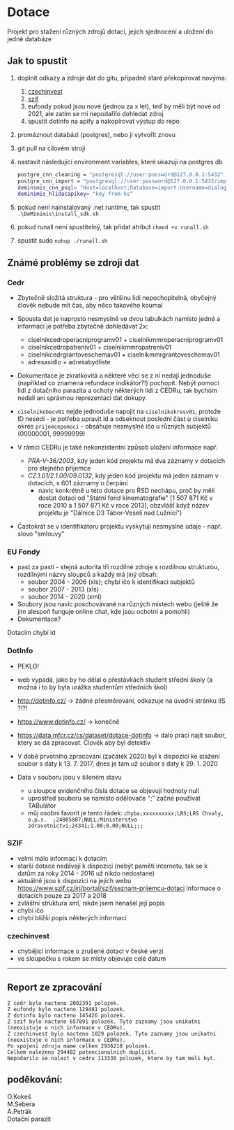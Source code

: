 # Dotace
Projekt pro stažení různých zdrojů dotací, jejich sjednocení a uložení do jedné databáze

## Jak to spustit
1. doplnit odkazy a zdroje dat do gitu, případně staré překopírovat novýma:
   1. [czechinvest](https://www.czechinvest.org/cz/Sluzby-pro-investory/Investicni-pobidky)
   2. [szif](https://www.szif.cz/irj/portal/szif/seznam-prijemcu-dotaci)
   3. eufondy pokud jsou nové (jednou za x let), teď by měli být nové od 2021, ale zatím se mi nepodařilo dohledat zdroj
   4. spustit dotinfo na apify a nakopírovat výstup do repo

2. promáznout databázi (postgres), nebo ji vytvořit znovu
3. git pull na cílovém stroji
4. nastavit následující environment variables, které ukazují na postgres db

    ```bash
    postgre_cnn_cleaning = "postgresql://user:password@127.0.0.1:5432"
    postgre_cnn_import = "postgresql://user:password@127.0.0.1:5432/import"
    deminimis_cnn_psql= "Host=localhost;Database=import;Username=dialogs;Password=dialogs;SearchPath=deminimis"
    deminimis_hlidacapikey= "key from hs"
    ```

5. pokud není nainstalovaný .net runtime, tak spustit `.\DeMinimis\install_sdk.sh`
6. pokud runall není spustitelný, tak přidat atribut `chmod +x runall.sh`
7. spustit sudo `nohup ./runall.sh`

## Známé problémy se zdroji dat

### Cedr

- Zbytečně složitá struktura - pro většinu lidí nepochopitelná, obyčejný člověk nebude mít čas, aby něco takového koumal
- Spousta dat je naprosto nesmyslně ve dvou tabulkách namísto jedné a informaci je potřeba zbytečně dohledávat 2x:
  - ciselnikcedroperacniprogramv01 + ciselnikmmroperacniprogramv01
  - ciselnikcedropatreniv01 + ciselnikmmropatreniv01
  - ciselnikcedrgrantoveschemav01 + ciselnikmmrgrantoveschemav01
  - adresasidlo + adresabydliste

- Dokumentace je zkratkovitá a některé věci se z ní nedají jednoduše (například co znamená refundace indikátor?!) pochopit. Nebýt pomoci lidí z dotačního parazita a ochoty některých lidí z CEDRu, tak bychom nedali ani správnou reprezentaci dat dokupy.

- `ciselnikobecv01` nejde jednoduše napojit na `ciselnikokresv01`, protože ID nesedí - je potřeba upravit id a odseknout poslední část u ciselniku okres
`prijemcepomoci` - obsahuje nesmyslné ičo u různých subjektů (00000001, 99999999)

- V rámci CEDRu je také nekonzistentní způsob uložení informace např.
  - *PRA-V-36/2003*, kdy jeden kód projektu má dva záznamy v dotacích pro stejného příjemce
  - *CZ.1.01/2.1.00/09.0132*, kdy jeden kód projektu má jeden záznam v dotacích, s 601 záznamy o čerpání
    - navíc konkrétně u této dotace pro ŘSD nechápu, proč by měli dostat dotaci od "Státní fond kinematografie" [1 507 871 Kč v roce 2010 a 1 507 871 Kč v roce 2013], obzvlášť když název projektu je "Dálnice D3 Tábor-Veselí nad Lužnicí")

- Častokrát se v identifikátoru projektu vyskytují nesmyslné údaje - např. slovo "smlouvy"

### EU Fondy
- past za pastí - stejná autorita tři rozdílné zdroje s rozdílnou strukturou, rozdílnými názvy sloupců a každý má jiný obsah:
  - soubor 2004 - 2006 (xls); chybí ičo k identifikaci subjektů
  - soubor 2007 - 2013 (xls)
  - soubor 2014 - 2020 (xml)
- Soubory jsou navíc poschovávané na různých místech webu (ještě že jim alespoň funguje online chat, kde jsou ochotní a pomohli)
- Dokumentace? 

Dotacím chybí id

### DotInfo

- PEKLO!
- web vypadá, jako by ho dělal o přestávkách student střední školy (a možná i to by byla urážka studentům středních škol)
- http://dotinfo.cz/ -> žádné přesměrování, odkazuje na úvodní stránku IIS ?!?!
- https://www.dotinfo.cz/ -> konečně
- https://data.mfcr.cz/cs/dataset/dotace-dotinfo -> dalo práci najít soubor, který se dá zpracovat. Člověk aby byl detektiv
- V době prvotního zpracování (začátek 2020) byl k dispozici ke stažení soubor s daty k 13. 7. 2017, dnes je tam už soubor s daty k 29. 1. 2020

- Data v souboru jsou v šíleném stavu 
  - u sloupce evidenčního čísla dotace se objevují hodnoty null
  - uprostřed souboru se namísto odělovače ";" začne používat TABulátor 
  - můj osobní favorit je tento řádek: `chyba;xxxxxxxxxx;LRS;LRS Chvaly, o.p.s.  ;24805807;NULL;Ministerstvo zdravotnictví;24341;1.00;0.00;NULL;;;`

### SZIF

- velmi málo informací k dotacím
- starší dotace nedávají k dispozici (nebýt paměti internetu, tak se k datům za roky 2014 - 2016 už nikdo nedostane)
- aktuálně jsou k dispozici na jejich webu https://www.szif.cz/irj/portal/szif/seznam-prijemcu-dotaci informace o dotacích pouze za 2017 a 2018
- zvláštní struktura xml, nikde jsem nenašel její popis
- chybí ičo 
- chybí bližší popis některých informací

### czechinvest
- chybějící informace o zrušené dotaci v české verzi
- ve sloupečku s rokem se místy objevuje celé datum


------------------
## Report ze zpracování

    Z cedr bylo nacteno 2002391 polozek.  
    Z eufondy bylo nacteno 129481 polozek.  
    Z dotinfo bylo nacteno 145426 polozek.  
    Z szif bylo nacteno 657891 polozek. Tyto zaznamy jsou unikatni (neexistuje o nich informace v CEDRu).  
    Z czechinvest bylo nacteno 1029 polozek. Tyto zaznamy jsou unikatni (neexistuje o nich informace v CEDRu).  
    Po spojeni zdroju mame celkem 2936218 polozek.  
    Celkem nalezeno 294402 potencionalnich duplicit.  
    Nepodarilo se nalezt v cedru 113330 polozek, ktere by tam meli byt.  



## poděkování:
O.Kokeš  
M.Sebera  
A.Petrák  
Dotační parazit  